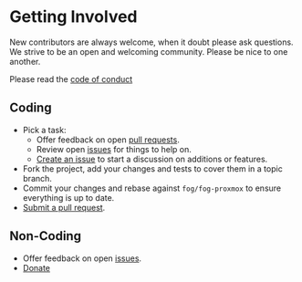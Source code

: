 # Getting Involved

New contributors are always welcome, when it doubt please ask questions. We strive to be an open and welcoming community. Please be nice to one another.

Please read the [code of conduct](CODE_OF_CONDUCT.md)

## Coding

* Pick a task:
  * Offer feedback on open [pull requests](https://github.com/tristanrobert/fog-proxmox/pulls).
  * Review open [issues](https://github.com/tristanrobert/fog-proxmox/issues) for things to help on.
  * [Create an issue](https://github.com/tristanrobert/fog-proxmox/issues/new) to start a discussion on additions or features.
* Fork the project, add your changes and tests to cover them in a topic branch.
* Commit your changes and rebase against `fog/fog-proxmox` to ensure everything is up to date.
* [Submit a pull request](https://github.com/tristanrobert/fog-proxmox/compare/).

## Non-Coding

* Offer feedback on open [issues](https://github.com/tristanrobert/fog-proxmox/issues).
* [Donate](SUPPORT.md)
